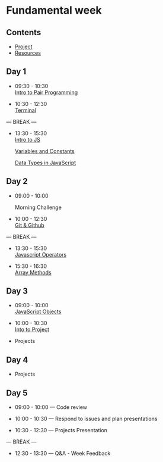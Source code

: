 # Fundamental week

## Contents

- [Project](./project.md)
- [Resources](./resources)

## Day 1

- 09:30 - 10:30 <br>
[Intro to Pair Programming](https://blog.developer.atlassian.com/try-pair-programming/)

- 10:30 - 12:30 <br>
[Terminal](https://github.com/ali-7/terminal-ws)

— BREAK —

- 13:30 - 15:30 <br>
[Intro to JS](https://github.com/gazaskygeeks/Fundamentals-course/blob/master/coursebook/Week%2003/session-06/intro-to-js.md)

  [Variables and Constants](https://github.com/gazaskygeeks/Fundamentals-course/blob/master/coursebook/Week%2003/session-06/variables-and-constants.md)

  [Data Types in JavaScript](https://github.com/gazaskygeeks/Fundamentals-course/blob/master/coursebook/Week%2003/session-06/data-types.md)


## Day 2


- 09:00 - 10:00 <br>

  Morning Challenge 

- 10:00 - 12:30 <br>
[Git & Github](https://github.com/ali-7/git-and-github-ws)

— BREAK —

- 13:30 - 15:30 <br>
[Javascript Operators](https://github.com/gazaskygeeks/Fundamentals-course/blob/master/coursebook/Week%2003/session-06/operators.md)

- 15:30 - 16:30 <br>
[Array Methods](https://github.com/gazaskygeeks/Fundamentals-course/blob/master/coursebook/Week%2004/session-10/array-methods.md)

## Day 3

- 09:00 - 10:00 <br>
[JavaScript Objects](https://github.com/gazaskygeeks/Fundamentals-course/blob/master/coursebook/Week%2004/session-09/javascript-objects.md)

- 10:00 - 10:30 <br>
[Into to Project](./project.md)

- Projects

## Day 4

- Projects

## Day 5

- 09:00 - 10:00 — Code review 

- 10:00 - 10:30 — Respond to issues and plan presentations

- 10:30 - 12:30 — Projects Presentation

— BREAK —


- 12:30 - 13:30 — Q&A - Week Feedback 




